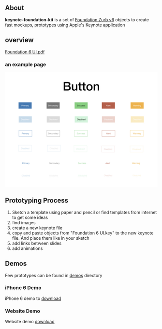 ## About

**keynote-foundation-kit** is a set of [Foundation Zurb v6](https://foundation.zurb.com) objects to create fast mockups, prototypes using Apple's Keynote application

## overview

[Foundation 6 UI.pdf](files/Foundation-6-UI.pdf "PDF overview")

### an example page

![Foundation 6 Buttons](files/buttons.jpeg "buttons page")

## Prototyping Process

1. Sketch a template using paper and pencil or find templates from internet to get some ideas
2. find images
3. create a new keynote file
4. copy and paste objects from "Foundation 6 UI.key" to the new keynote file. And place them like in your sketch
5. add links between slides
6. add animations

## Demos

Few prototypes can be found in [demos](./demos) directory

### iPhone 6 Demo

iPhone 6 demo to [download](demos/iphone-6-demo.key)

### Website Demo

Website demo [download](demos/website-demo.key)